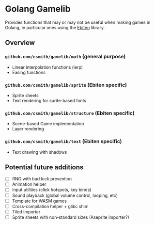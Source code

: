 # Golang Gamelib

Provides functions that may or may not be useful when making games in Golang,
in particular ones using the [Ebiten](https://ebiten.org/) library.

## Overview

### `github.com/csmith/gamelib/math` (general purpose)

* Linear interpolation functions (lerp)
* Easing functions

### `github.com/csmith/gamelib/sprite` (Ebiten specific)

* Sprite sheets
* Text rendering for sprite-based fonts

### `github.com/csmith/gamelib/structure` (Ebiten specific)

* Scene-based Game implementation
* Layer rendering 

### `github.com/csmith/gamelib/text` (Ebiten specific)

* Text drawing with shadows

## Potential future additions

- [ ] RNG with bad luck prevention
- [ ] Animation helper
- [ ] Input utilities (click hotspots, key binds)
- [ ] Sound playback (global volume control, looping, etc)
- [ ] Template for WASM games
- [ ] Cross-compilation helper + glibc shim
- [ ] Tiled importer
- [ ] Sprite sheets with non-standard sizes (Aseprite importer?)
